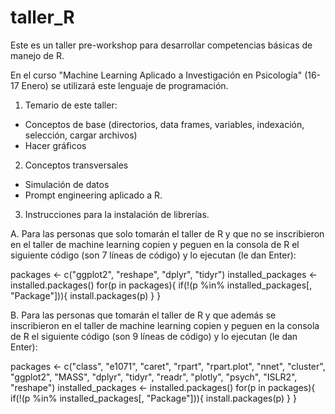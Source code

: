 # taller_R

Este es un taller pre-workshop para desarrollar competencias básicas de manejo de R.

En el curso "Machine Learning Aplicado a Investigación en Psicología" (16-17 Enero) se utilizará este lenguaje de programación.

1. Temario de este taller:
- Conceptos de base (directorios, data frames, variables, indexación, selección, cargar archivos)
- Hacer gráficos

2. Conceptos transversales
- Simulación de datos
- Prompt engineering aplicado a R.

3. Instrucciones para la instalación de librerías.

A. Para las personas que solo tomarán el taller de R y que no se inscribieron en el taller de machine learning copien y peguen en la consola de R el siguiente código (son 7 líneas de código) y lo ejecutan (le dan Enter):

packages <- c("ggplot2", "reshape", "dplyr", "tidyr")
installed_packages <- installed.packages()
for(p in packages){
  if(!(p %in% installed_packages[, "Package"])){
    install.packages(p)
  }
}

B. Para las personas que tomarán el taller de R y que además se inscribieron en el taller de machine learning copien y peguen en la consola de R el siguiente código (son 9 líneas de código) y lo ejecutan (le dan Enter):

packages <- c("class", "e1071", "caret", "rpart", "rpart.plot", "nnet", 
              "cluster", "ggplot2", "MASS", "dplyr", "tidyr", 
              "readr", "plotly", "psych", "ISLR2", "reshape")
installed_packages <- installed.packages()
for(p in packages){
  if(!(p %in% installed_packages[, "Package"])){
    install.packages(p)
  }
}
